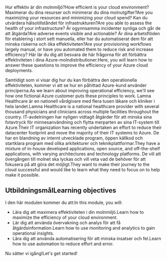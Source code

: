 <span data-ttu-id="7f55f-101">Hur effektiv är din molnmiljö?</span><span class="sxs-lookup"><span data-stu-id="7f55f-101">How efficient is your cloud environment?</span></span> <span data-ttu-id="7f55f-102">Maximerar du dina resurser och minimerar du dina molnutgifter?</span><span class="sxs-lookup"><span data-stu-id="7f55f-102">Are you maximizing your resources and minimizing your cloud spend?</span></span> <span data-ttu-id="7f55f-103">Kan du utvärdera hälsotillståndet för infrastrukturen?</span><span class="sxs-lookup"><span data-stu-id="7f55f-103">Are you able to assess the health of your infrastructure?</span></span> <span data-ttu-id="7f55f-104">Är ogynnsamma incidenter synliga och går de att åtgärda?</span><span class="sxs-lookup"><span data-stu-id="7f55f-104">Are adverse events visible and actionable?</span></span> <span data-ttu-id="7f55f-105">Är dina arbetsflöden för etablering i stort sett manuella, eller har du automatiserat dem för att minska riskerna och öka effektiviteten?</span><span class="sxs-lookup"><span data-stu-id="7f55f-105">Are your provisioning workflows largely manual, or have you automated them to reduce risk and increase efficiency?</span></span> <span data-ttu-id="7f55f-106">Här lär du dig att besvara de här frågorna för att förbättra effektiviteten i dina Azure-molndistributioner.</span><span class="sxs-lookup"><span data-stu-id="7f55f-106">Here, you will learn how to answer these questions to improve the efficiency of your Azure cloud deployments.</span></span>

<span data-ttu-id="7f55f-107">Samtidigt som vi visar dig hur du kan förbättra den operationella effektiviteten, kommer vi att se hur en påhittad Azure-kund använder principerna.</span><span class="sxs-lookup"><span data-stu-id="7f55f-107">As we learn about improving operational efficiency, we'll see how one fictional Azure customer puts these principles to work.</span></span> <span data-ttu-id="7f55f-108">Lamna Healthcare är en nationell vårdgivare med flera tusen läkare och kliniker i hela landet.</span><span class="sxs-lookup"><span data-stu-id="7f55f-108">Lamna Healthcare is a national healthcare provider with several thousand physicians and clinicians across multiple facilities throughout the country.</span></span> <span data-ttu-id="7f55f-109">IT-avdelningen har nyligen vidtagit åtgärder för att minska sina fotavtryck för minnesanvändning och flytta merparten av sina IT-system till Azure.</span><span class="sxs-lookup"><span data-stu-id="7f55f-109">Their IT organization has recently undertaken an effort to reduce their datacenter footprint and move the majority of their IT systems to Azure.</span></span> <span data-ttu-id="7f55f-110">De har en blandning av internt utvecklade program, öppen källkod och startklara program med olika arkitekturer och teknikplattformar.</span><span class="sxs-lookup"><span data-stu-id="7f55f-110">They have a mixture of in-house developed applications, open source, and off-the-shelf applications, with varying architectures and technology platforms.</span></span> <span data-ttu-id="7f55f-111">De vill att övergången till molnet ska lyckas och vill veta vad de behöver för att fokusera på att göra det möjligt.</span><span class="sxs-lookup"><span data-stu-id="7f55f-111">They want to make their journey to the cloud successful and would like to learn what they need to focus on to help make it possible.</span></span>  

## <a name="learning-objectives"></a><span data-ttu-id="7f55f-112">Utbildningsmål</span><span class="sxs-lookup"><span data-stu-id="7f55f-112">Learning objectives</span></span>

<span data-ttu-id="7f55f-113">I den här modulen kommer du att:</span><span class="sxs-lookup"><span data-stu-id="7f55f-113">In this module, you will:</span></span>

- <span data-ttu-id="7f55f-114">Lära dig att maximera effektiviteten i din molnmiljö.</span><span class="sxs-lookup"><span data-stu-id="7f55f-114">Learn how to maximize the efficiency of your cloud environment.</span></span>
- <span data-ttu-id="7f55f-115">Lär dig att använda övervakning och analys för att få åtgärdsinformation.</span><span class="sxs-lookup"><span data-stu-id="7f55f-115">Learn how to use monitoring and analytics to gain operational insights.</span></span>
- <span data-ttu-id="7f55f-116">Lära dig att använda automatisering för att minska insatser och fel.</span><span class="sxs-lookup"><span data-stu-id="7f55f-116">Learn how to use automation to reduce effort and error.</span></span>

<span data-ttu-id="7f55f-117">Nu sätter vi igång!</span><span class="sxs-lookup"><span data-stu-id="7f55f-117">Let's get started!</span></span>